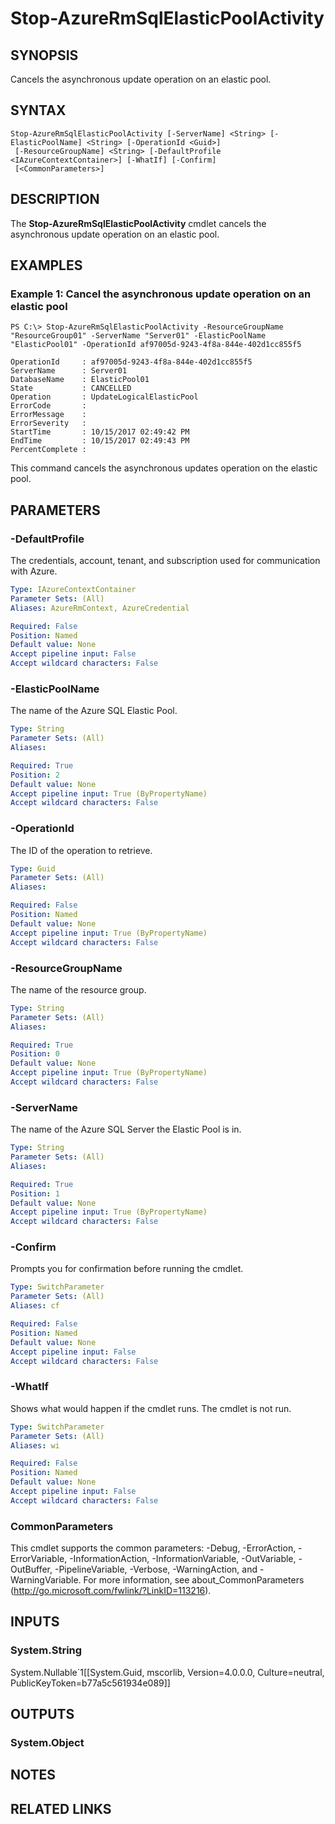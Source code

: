 ﻿---
external help file: Microsoft.Azure.Commands.Sql.dll-Help.xml
Module Name: AzureRM.Sql
online version:
schema: 2.0.0
---

# Stop-AzureRmSqlElasticPoolActivity

## SYNOPSIS
Cancels the asynchronous update operation on an elastic pool.

## SYNTAX

```
Stop-AzureRmSqlElasticPoolActivity [-ServerName] <String> [-ElasticPoolName] <String> [-OperationId <Guid>]
 [-ResourceGroupName] <String> [-DefaultProfile <IAzureContextContainer>] [-WhatIf] [-Confirm]
 [<CommonParameters>]
```

## DESCRIPTION
The **Stop-AzureRmSqlElasticPoolActivity** cmdlet cancels the asynchronous update operation on an elastic pool.

## EXAMPLES

### Example 1: Cancel the asynchronous update operation on an elastic pool
```
PS C:\> Stop-AzureRmSqlElasticPoolActivity -ResourceGroupName "ResourceGroup01" -ServerName "Server01" -ElasticPoolName "ElasticPool01" -OperationId af97005d-9243-4f8a-844e-402d1cc855f5

OperationId     : af97005d-9243-4f8a-844e-402d1cc855f5
ServerName      : Server01
DatabaseName    : ElasticPool01
State           : CANCELLED
Operation       : UpdateLogicalElasticPool
ErrorCode       :
ErrorMessage    :
ErrorSeverity   :
StartTime       : 10/15/2017 02:49:42 PM
EndTime         : 10/15/2017 02:49:43 PM
PercentComplete : 
```

This command cancels the asynchronous updates operation on the elastic pool.

## PARAMETERS

### -DefaultProfile
The credentials, account, tenant, and subscription used for communication with Azure.

```yaml
Type: IAzureContextContainer
Parameter Sets: (All)
Aliases: AzureRmContext, AzureCredential

Required: False
Position: Named
Default value: None
Accept pipeline input: False
Accept wildcard characters: False
```

### -ElasticPoolName
The name of the Azure SQL Elastic Pool.

```yaml
Type: String
Parameter Sets: (All)
Aliases:

Required: True
Position: 2
Default value: None
Accept pipeline input: True (ByPropertyName)
Accept wildcard characters: False
```

### -OperationId
The ID of the operation to retrieve.

```yaml
Type: Guid
Parameter Sets: (All)
Aliases:

Required: False
Position: Named
Default value: None
Accept pipeline input: True (ByPropertyName)
Accept wildcard characters: False
```

### -ResourceGroupName
The name of the resource group.

```yaml
Type: String
Parameter Sets: (All)
Aliases:

Required: True
Position: 0
Default value: None
Accept pipeline input: True (ByPropertyName)
Accept wildcard characters: False
```

### -ServerName
The name of the Azure SQL Server the Elastic Pool is in.

```yaml
Type: String
Parameter Sets: (All)
Aliases:

Required: True
Position: 1
Default value: None
Accept pipeline input: True (ByPropertyName)
Accept wildcard characters: False
```

### -Confirm
Prompts you for confirmation before running the cmdlet.

```yaml
Type: SwitchParameter
Parameter Sets: (All)
Aliases: cf

Required: False
Position: Named
Default value: None
Accept pipeline input: False
Accept wildcard characters: False
```

### -WhatIf
Shows what would happen if the cmdlet runs.
The cmdlet is not run.

```yaml
Type: SwitchParameter
Parameter Sets: (All)
Aliases: wi

Required: False
Position: Named
Default value: None
Accept pipeline input: False
Accept wildcard characters: False
```

### CommonParameters
This cmdlet supports the common parameters: -Debug, -ErrorAction, -ErrorVariable, -InformationAction, -InformationVariable, -OutVariable, -OutBuffer, -PipelineVariable, -Verbose, -WarningAction, and -WarningVariable. For more information, see about_CommonParameters (http://go.microsoft.com/fwlink/?LinkID=113216).

## INPUTS

### System.String
System.Nullable`1[[System.Guid, mscorlib, Version=4.0.0.0, Culture=neutral, PublicKeyToken=b77a5c561934e089]]

## OUTPUTS

### System.Object

## NOTES

## RELATED LINKS



